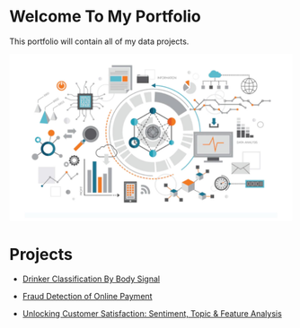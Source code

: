 # Welcome To My Portfolio
This portfolio will contain all of my data projects.

![alt text](image.png)

# Projects 
* [Drinker Classification By Body Signal](https://github.com/prateeppyntk/data-projects/blob/5c1679bee1fb51367c00e44108fc42d9cb9cfae7/Drinker%20Classification%20By%20Body%20Signal/README.md)

* [Fraud Detection of Online Payment](https://github.com/prateeppyntk/data-projects/tree/48b1b76ea54d0ac0aa12d82ae99fc6d9daadef25/Fraud%20Detection%20of%20Online%20Payment)

* [Unlocking Customer Satisfaction: Sentiment, Topic & Feature Analysis](https://github.com/prateeppyntk/data-projects/tree/66d9e6270a87d8f3175d09c03a647945b9146f0c/Unlocking%20Customer%20Satisfaction%3A%20Sentiment%2C%20Topic%20%26%20Feature%20Analysis)
